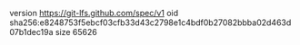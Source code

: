 version https://git-lfs.github.com/spec/v1
oid sha256:e8248753f5ebcf03cfb33d43c2798e1c4bdf0b27082bbba02d463d07b1dec19a
size 65626
